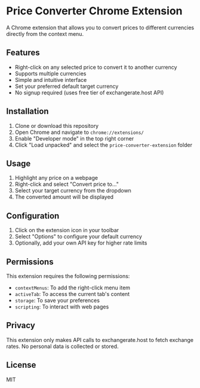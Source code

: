 # Price Converter Chrome Extension

A Chrome extension that allows you to convert prices to different currencies directly from the context menu.

## Features

- Right-click on any selected price to convert it to another currency
- Supports multiple currencies
- Simple and intuitive interface
- Set your preferred default target currency
- No signup required (uses free tier of exchangerate.host API)

## Installation

1. Clone or download this repository
2. Open Chrome and navigate to `chrome://extensions/`
3. Enable "Developer mode" in the top right corner
4. Click "Load unpacked" and select the `price-converter-extension` folder

## Usage

1. Highlight any price on a webpage
2. Right-click and select "Convert price to..."
3. Select your target currency from the dropdown
4. The converted amount will be displayed

## Configuration

1. Click on the extension icon in your toolbar
2. Select "Options" to configure your default currency
3. Optionally, add your own API key for higher rate limits

## Permissions

This extension requires the following permissions:

- `contextMenus`: To add the right-click menu item
- `activeTab`: To access the current tab's content
- `storage`: To save your preferences
- `scripting`: To interact with web pages

## Privacy

This extension only makes API calls to exchangerate.host to fetch exchange rates. No personal data is collected or stored.

## License

MIT
